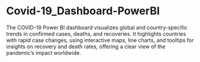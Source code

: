 # Covid-19_Dashboard-PowerBI
The COVID-19 Power BI dashboard visualizes global and country-specific trends in confirmed cases, deaths, and recoveries. It highlights countries with rapid case changes, using interactive maps, line charts, and tooltips for insights on recovery and death rates, offering a clear view of the pandemic’s impact worldwide.
